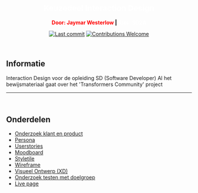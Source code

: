 </br>

<h2 style="color: white;"align="center">Keuzedeel Interaction Design</h2>

<p style="color: red;font-weight: bold" align="center" > Door: Jaymar Westerlow  <span style="color: black;">| </span><span style="color: white;">  Klas: SD2A </span></p>

<p align="center">
    <a href="#"><img src="https://img.shields.io/github/last-commit/unfinishedd/keuzedeel-interaction-design" alt="Last commit"></a>
    <a href="https://github.com/unfinishedd/keuzedeel-interaction-design/issues"><img src="https://img.shields.io/badge/contributions-welcome-ff69b4.svg" alt="Contributions Welcome"></a>
</p>

</br>


## Informatie

Interaction Design voor de opleiding SD (Software Developer)
Al het bewijsmateriaal gaat over het 'Transformers Community' project


---

</br>

## Onderdelen


- [Onderzoek klant en product](https://github.com/Jaywesterlow/Keuzedeel_Interaction_Design/blob/master/Keuzedeel%20Interaction%20design%20-%20TC%20Onderzoek%20testen%20met%20doelgroep.pdf)
- [Persona](https://github.com/Jaywesterlow/Keuzedeel_Interaction_Design/blob/master/persona.pptx)
- [Userstories](https://github.com/Jaywesterlow/Keuzedeel_Interaction_Design/blob/master/TC%20User%20stories.jpg)
- [Moodboard](https://github.com/Jaywesterlow/Keuzedeel_Interaction_Design/blob/master/keuzedeel%20interaction%20design%20-%20TC%20Moodboard.xd)
- [Styletile](https://github.com/Jaywesterlow/Keuzedeel_Interaction_Design/blob/master/style-tile-TC.xd)
- [Wireframe](https://github.com/Jaywesterlow/Keuzedeel_Interaction_Design/blob/master/Keuzedeel%20interaction%20design%20-%20TC%20Wireframe.xd)
- [Visueel Ontwerp (XD)](https://github.com/Jaywesterlow/Keuzedeel_Interaction_Design/blob/master/Keuzedeel%20interaction%20design%20-%20TC%20Mockup.xd)
- [Onderzoek testen met doelgroep](https://github.com/Jaywesterlow/Keuzedeel_Interaction_Design/blob/master/Keuzedeel%20Interaction%20design%20-%20TC%20Onderzoek%20testen%20met%20doelgroep.pdf)
- [Live page](https://jaymar.student-sd.site/)


</br>
